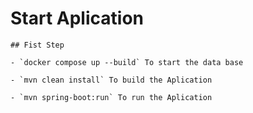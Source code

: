# **Start Aplication**

    ## Fist Step

    - `docker compose up --build` To start the data base

    - `mvn clean install` To build the Aplication

    - `mvn spring-boot:run` To run the Aplication
    